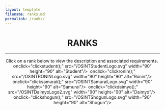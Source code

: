 ```yaml
---
layout: template
filename: ranks.md
permalink: /ranks/
---
```

<center> <h1> RANKS </h1> </center>
<hr>

<center>
Click on a rank below to view the description and associated requirements.
<img id="studentrank">  onclick="clickstudent();" src="/OSINTStudentLogo.svg" width="90" height="90" alt="Student"/> 
<img id="roninrank">  onclick="clickronin();"   src="/OSINTRONINLogo.svg" width="90" height="90" alt="Ronin"/>
<img id="samurairank">  onclick="clicksamurai();" src="/OSINTSamuraiLogo.svg" width="90" height="90" alt="Samurai"/>
<img id="daimyorank">  onclick="clickdaimyo();" src="/OSINTDaimyoLogo2.svg" width="90" height="90" alt="Daimyo"/>
<img id="shogunrank">  onclick="clickshogun();" src="/OSINTShogunLogo.svg" width="90" height="90" alt="Shogun"/>
</center>

<div id="chosenrank"> </div>

<script>
 
function clickstudent()
 {
  document.getElementById("chosenrank").innerHTML =`STUDENT`
 }
 
 function clickronin()
 {
  document.getElementById("chosenrank").innerHTML =`RONIN`
 }
 
 function clicksamurai()
 {
  document.getElementById("chosenrank").innerHTML =`SAMURAI`
 }
 
 function clickdaimyo()
 {
  document.getElementById("chosenrank").innerHTML =`DAIMYO`
  document.getElementById("daimyorank").src = "/OSINTDaimyoLogo.svg";
 }
 
 function clickshogun()
 {
  document.getElementById("chosenrank").innerHTML =`SHOGUN`
 }
            
</script>
